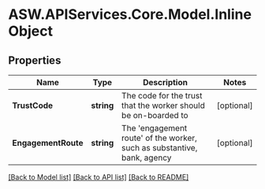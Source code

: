 
# ASW.APIServices.Core.Model.InlineObject

## Properties

Name | Type | Description | Notes
------------ | ------------- | ------------- | -------------
**TrustCode** | **string** | The code for the trust that the worker should be on-boarded to | [optional] 
**EngagementRoute** | **string** | The &#39;engagement route&#39; of the worker, such as substantive, bank, agency | [optional] 

[[Back to Model list]](../README.md#documentation-for-models)
[[Back to API list]](../README.md#documentation-for-api-endpoints)
[[Back to README]](../README.md)

